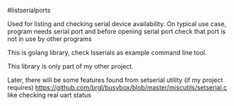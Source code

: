 #listserialports

Used for listing and checking serial device availability. On typical use case,
program needs serial port and before opening serial port check that port is not in use by other programs

This is golang library, check lsserials as example command line tool.


This library is only part of my other project.

Later, there will be some features found from setserial utility (if my project requires)
https://github.com/brgl/busybox/blob/master/miscutils/setserial.c
like checking real uart status
